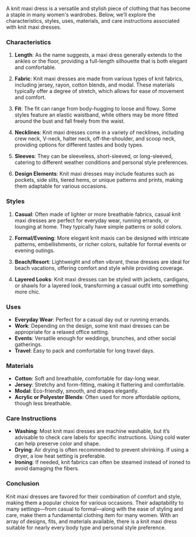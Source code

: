A knit maxi dress is a versatile and stylish piece of clothing that has become a staple in many women's wardrobes. Below, we’ll explore the characteristics, styles, uses, materials, and care instructions associated with knit maxi dresses.

### Characteristics

1. **Length**: As the name suggests, a maxi dress generally extends to the ankles or the floor, providing a full-length silhouette that is both elegant and comfortable.

2. **Fabric**: Knit maxi dresses are made from various types of knit fabrics, including jersey, rayon, cotton blends, and modal. These materials typically offer a degree of stretch, which allows for ease of movement and comfort.

3. **Fit**: The fit can range from body-hugging to loose and flowy. Some styles feature an elastic waistband, while others may be more fitted around the bust and fall freely from the waist.

4. **Necklines**: Knit maxi dresses come in a variety of necklines, including crew neck, V-neck, halter neck, off-the-shoulder, and scoop neck, providing options for different tastes and body types.

5. **Sleeves**: They can be sleeveless, short-sleeved, or long-sleeved, catering to different weather conditions and personal style preferences.

6. **Design Elements**: Knit maxi dresses may include features such as pockets, side slits, tiered hems, or unique patterns and prints, making them adaptable for various occasions.

### Styles

1. **Casual**: Often made of lighter or more breathable fabrics, casual knit maxi dresses are perfect for everyday wear, running errands, or lounging at home. They typically have simple patterns or solid colors.

2. **Formal/Evening**: More elegant knit maxis can be designed with intricate patterns, embellishments, or richer colors, suitable for formal events or evening outings.

3. **Beach/Resort**: Lightweight and often vibrant, these dresses are ideal for beach vacations, offering comfort and style while providing coverage.

4. **Layered Looks**: Knit maxi dresses can be styled with jackets, cardigans, or shawls for a layered look, transforming a casual outfit into something more chic.

### Uses

- **Everyday Wear**: Perfect for a casual day out or running errands.
- **Work**: Depending on the design, some knit maxi dresses can be appropriate for a relaxed office setting.
- **Events**: Versatile enough for weddings, brunches, and other social gatherings.
- **Travel**: Easy to pack and comfortable for long travel days.

### Materials

- **Cotton**: Soft and breathable, comfortable for day-long wear.
- **Jersey**: Stretchy and form-fitting, making it flattering and comfortable.
- **Modal**: Eco-friendly, smooth, and drapes elegantly.
- **Acrylic or Polyester Blends**: Often used for more affordable options, though less breathable.

### Care Instructions

- **Washing**: Most knit maxi dresses are machine washable, but it’s advisable to check care labels for specific instructions. Using cold water can help preserve color and shape.
- **Drying**: Air drying is often recommended to prevent shrinking. If using a dryer, a low heat setting is preferable.
- **Ironing**: If needed, knit fabrics can often be steamed instead of ironed to avoid damaging the fibers.

### Conclusion

Knit maxi dresses are favored for their combination of comfort and style, making them a popular choice for various occasions. Their adaptability to many settings—from casual to formal—along with the ease of styling and care, make them a fundamental clothing item for many women. With an array of designs, fits, and materials available, there is a knit maxi dress suitable for nearly every body type and personal style preference.
